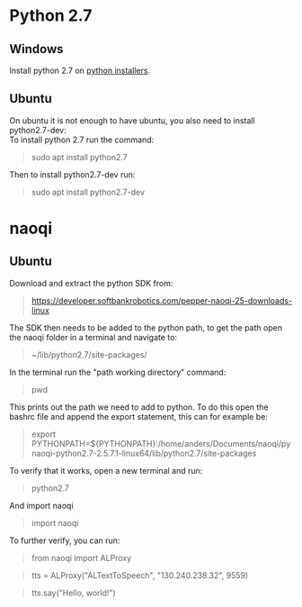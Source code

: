 
# Python 2.7
## Windows
Install python 2.7 on [python installers](https://www.python.org/downloads/release/python-2718/).

## Ubuntu
On ubuntu it is not enough to have ubuntu, you also need to install python2.7-dev: \
To install python 2.7 run the command:
>sudo apt install python2.7 

Then to install python2.7-dev run:
> sudo apt install python2.7-dev

# naoqi
## Ubuntu
Download and extract the python SDK from:
> https://developer.softbankrobotics.com/pepper-naoqi-25-downloads-linux

The SDK then needs to be added to the python path, to get the path open the naoqi folder in a terminal and navigate to:
> ~/lib/python2.7/site-packages/

In the terminal run the "path working directory" command:
> pwd

This prints out the path we need to add to python. To do this open the bashrc file and append the export statement, this can for example be:
> export PYTHONPATH=${PYTHONPATH}:/home/anders/Documents/naoqi/pynaoqi-python2.7-2.5.7.1-linux64/lib/python2.7/site-packages

To verify that it works, open a new terminal and run:
> python2.7

And import naoqi
> import naoqi

To further verify, you can run:
>from naoqi import ALProxy

>tts = ALProxy("ALTextToSpeech", "130.240.238.32", 9559)

>tts.say("Hello, world!")